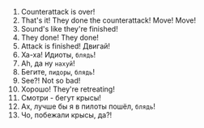 1. Counterattack is over!
2. That's it! They done the counterattack! Move! Move!
3. Sound's like they're finished!
4. They done! They done!
5. Attack is finished! Двигай!
6. Ха-ха! Идиоты, `блядь`!
7. Ah, да ну `нахуй`!
8. Бегите, `пидоры`, `блядь`!
9. See?! Not so bad!
10. Хорошо! They're retreating!
11. Смотри - бегут крысы!
12. Ах, лучше бы я в пилоты пошёл, `блядь`!
13. Чо, побежали крысы, да?!